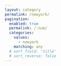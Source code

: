 ```yaml
---
layout: category
permalink: /newyork/
pagination: 
  enabled: true
  permalink: /:num/
  categories:
    values:
      - newyork
    matching: any
  # sort_field: 'title'
  # sort_reverse: false
---
```



